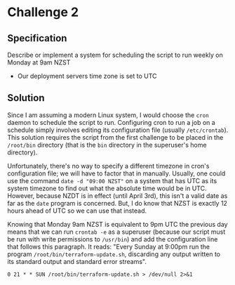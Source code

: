 # Challenge 2

## Specification

Describe or implement a system for scheduling the script to run weekly on Monday at 9am NZST
- Our deployment servers time zone is set to UTC

## Solution

Since I am assuming a modern Linux system, I would choose the `cron` daemon to schedule the script to run.
Configuring cron to run a job on a schedule simply involves editing its configuration file (usually `/etc/crontab`).
This solution requires the script from the first challenge to be placed in the `/root/bin` directory (that is the `bin` directory in the superuser's home directory).

Unfortunately, there's no way to specify a different timezone in cron's configuration file; we will have to factor that in manually.
Usually, one could use the command `date -d "09:00 NZST"` on a system that has UTC as its system timezone to find out what the absolute time would be in UTC.
However, because NZDT is in effect (until April 3rd), this isn't a valid date as far as the `date` program is concerned.
But, I do know that NZST is exactly 12 hours ahead of UTC so we can use that instead.

Knowing that Monday 9am NZST is equivalent to 9pm UTC the previous day means that we can run `crontab -e` as a superuser (because our script must be run with write permissions to `/usr/bin`) and add the configuration line that follows this paragraph.
It reads: "Every Sunday at 9:00pm run the program `/root/bin/terraform-update.sh`, discarding any output written to its standard output and standard error streams".

```cron
0 21 * * SUN /root/bin/terraform-update.sh > /dev/null 2>&1
```
